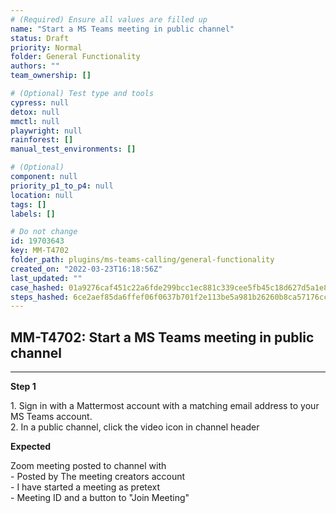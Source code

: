 ```yaml
---
# (Required) Ensure all values are filled up
name: "Start a MS Teams meeting in public channel"
status: Draft
priority: Normal
folder: General Functionality
authors: ""
team_ownership: []

# (Optional) Test type and tools
cypress: null
detox: null
mmctl: null
playwright: null
rainforest: []
manual_test_environments: []

# (Optional)
component: null
priority_p1_to_p4: null
location: null
tags: []
labels: []

# Do not change
id: 19703643
key: MM-T4702
folder_path: plugins/ms-teams-calling/general-functionality
created_on: "2022-03-23T16:18:56Z"
last_updated: ""
case_hashed: 01a9276caf451c22a6fde299bcc1ec881c339cee5fb45c18d627d5a1e8434a0d9aba13c35ff3c19048bfacad7e8d84f1
steps_hashed: 6ce2aef85da6ffef06f0637b701f2e113be5a981b26260b8ca57176ccb35b6e297c42e76a07515abf5d3b564bb32d6b7
---
```


## MM-T4702: Start a MS Teams meeting in public channel

---

**Step 1**

1\. Sign in with a Mattermost account with a matching email address to your MS Teams account.\
2\. In a public channel, click the video icon in channel header

**Expected**

Zoom meeting posted to channel with\
\- Posted by The meeting creators account\
\- I have started a meeting as pretext\
\- Meeting ID and a button to "Join Meeting"
